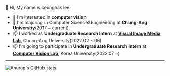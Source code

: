  👋 Hi, My name is seonghak lee
- 👀 I’m interested in **computer vision**
- 💞️ I'm majoring in Computer Science&Engineering at **Chung-Ang University**(2017 ~ current).
- 📫  I worked as **Undergraduate Research Intern** at **[Visual Image Media Lab](https://vim-lab-cau.github.io/VIM/)**, Chung-Ang University(2022.02 ~ 06)
- 📫  I'm going to participate in **Undergraduate Research Intern** at **[Computer Vision Lab](https://kuaicv.com)**, Korea University(2022.07 ~)

___
![Anurag's GitHub stats](https://github-readme-stats.vercel.app/api?username=Lseonghak&theme=vue&show_icons=true)                 
